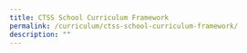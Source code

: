 ```yaml
---
title: CTSS School Curriculum Framework
permalink: /curriculum/ctss-school-curriculum-framework/
description: ""
---
```

